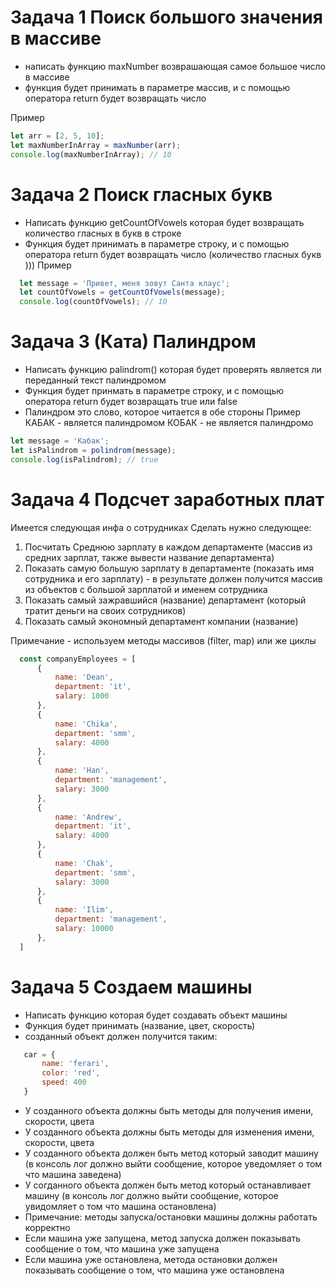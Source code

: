# Задача 1 Поиск большого значения в массиве
  - написать функцию maxNumber возврашающая самое большое число в массиве
  - функция будет принимать в параметре массив, и с помощью оператора return будет возвращать число

  Пример
  ```JavaScript
  let arr = [2, 5, 10];
  let maxNumberInArray = maxNumber(arr);
  console.log(maxNumberInArray); // 10
  ```
# Задача 2 Поиск гласных букв
  - Написать функцию getCountOfVowels которая будет возвращать количество гласных в букв в строке
  - Функция будет принимать в параметре строку, и с помощью оператора return будет возвращать число (количество гласных букв )))
  Пример
```JavaScript
  let message = 'Привет, меня зовут Санта клаус';
  let countOfVowels = getCountOfVowels(message);
  console.log(countOfVowels); // 10 
```
# Задача 3 (Ката) Пaлиндром
  - Написать функцию palindrom() которая будет проверять является ли переданный текст палиндромом
  - Функция будет принмать в параметре строку, и с помощью оператора return будет возвращать true или false
  - Палиндром это слово, которое читается в обе стороны
  Пример
  КАБАК - является палиндромом
  КОБАК - не является палиндромо

  ```JavaScript
  let message = 'Кабак';
  let isPalindrom = polindrom(message);
  console.log(isPalindrom); // true
  ```
# Задача 4 Подсчет заработных плат
  Имеется следующая инфа о сотрудниках
  Сделать нужно следующее:
  1) Посчитать Среднюю зарплату в каждом департаменте (массив из средних зарплат, также вывести название департамента)
  2) Показать самую большую зарплату в департаменте (показать имя сотрудника и его зарплату) - в результате должен получится массив из объектов с большой зарплатой и именем сотрудника
  3) Показать самый зажравшийся (название) департамент (который тратит деньги на своих сотрудников)
  4) Показать самый экономный департамент компании (название)

  Примечание - используем методы массивов (filter, map) или же циклы
  ```JavaScript
    const companyEmployees = [
        {
            name: 'Dean',
            department: 'it',
            salary: 1000
        },
        {
            name: 'Chika',
            department: 'smm',
            salary: 4000
        },
        {
            name: 'Han',
            department: 'management',
            salary: 3000
        },
        {
            name: 'Andrew',
            department: 'it',
            salary: 4000
        },
        {
            name: 'Chak',
            department: 'smm',
            salary: 3000
        },
        {
            name: 'Ilim',
            department: 'management',
            salary: 10000
        },
    ]
  ```
# Задача 5 Создаем машины
 - Написать функцию которая будет создавать объект машины
 - Функция будет принимать (название, цвет, скорость)
 - созданный объект должен получится таким:
 ```JavaScript
    car = {
        name: 'ferari',
        color: 'red',
        speed: 400
    }
 ```
 - У созданного объекта должны быть методы для получения имени, скорости, цвета
 - У созданного объекта должны быть методы для изменения имени, скорости, цвета
 - У созданного объекта должен быть метод который заводит машину (в консоль лог должно выйти сообщение, которое уведомляет о том что машина заведена)
 - У согданного объекта должен быть метод который останавливает машину (в консоль лог должно выйти сообщение, которое увидомляет о том что машина остановлена)
 - Примечание: методы запуска/остановки машины должны работать корректно
  - Если машина уже запущена, метод запуска должен показывать сообщение о том, что машина уже запущена
  - Если машина уже остановлена, метода остановки должен показывать сообщение о том, что машина уже остановлена